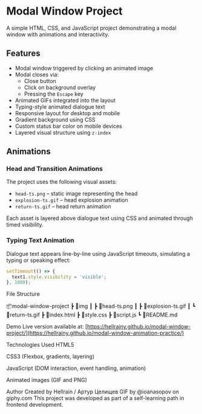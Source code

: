 # Modal Window Project

A simple HTML, CSS, and JavaScript project demonstrating a modal window with animations and interactivity.

## Features

- Modal window triggered by clicking an animated image
- Modal closes via:
  - Close button
  - Click on background overlay
  - Pressing the `Escape` key
- Animated GIFs integrated into the layout
- Typing-style animated dialogue text
- Responsive layout for desktop and mobile
- Gradient background using CSS
- Custom status bar color on mobile devices
- Layered visual structure using `z-index`

## Animations

### Head and Transition Animations

The project uses the following visual assets:

- `head-ts.png` – static image representing the head
- `explosion-ts.gif` – head explosion animation
- `return-ts.gif` – head return animation

Each asset is layered above dialogue text using CSS and animated through timed visibility.

### Typing Text Animation

Dialogue text appears line-by-line using JavaScript timeouts, simulating a typing or speaking effect:

```js
setTimeout(() => {
  text1.style.visibility = 'visible';
}, 1000);
```

File Structure

📦modal-window-project
 ┣ 📂img
 ┃ ┣ 📄head-ts.png
 ┃ ┣ 📄explosion-ts.gif
 ┃ ┗ 📄return-ts.gif
 ┣ 📄index.html
 ┣ 📄style.css
 ┣ 📄script.js
 ┗ 📄README.md

Demo
Live version available at:
[https://hellrainy.github.io/modal-window-project/](https://hellrainy.github.io/modal-window-animation-practice/)

Technologies Used
HTML5

CSS3 (Flexbox, gradients, layering)

JavaScript (DOM interaction, event handling, animation)

Animated images (GIF and PNG)

Author
Created by Hellrain / Артур Целищев
GIF by @ioanasopov on giphy.com
This project was developed as part of a self-learning path in frontend development.
